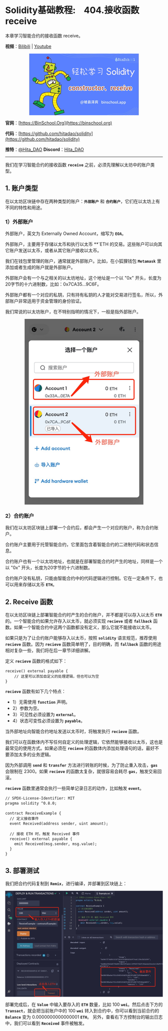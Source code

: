 # Solidity基础教程:&nbsp;&nbsp;&nbsp;&nbsp;404.接收函数 receive

本章学习智能合约的接收函数 receive。

**视频**：[Bilibili](https://www.bilibili.com/video/BV1uN411J76U)  |  [Youtube](https://youtu.be/F5bEA1kJ8tk)

<p align="center"><img src="./img/solidity-basic-v18.png" align="middle" /></p>

**官网**：[https://BinSchool.Org](https://binschool.org)

**代码**：[https://github.com/hitadao/solidity](https://github.com/hitadao/solidity)

**推特**：[@Hita_DAO](https://x.com/hita_dao)    **Discord**：[Hita_DAO](https://discord.gg/dzWY3QYGrx)

-----
我们在学习智能合约的接收函数 **`receive`** 之前，必须先理解以太坊中的账户类型。

## 1. 账户类型
在以太坊区块链中存在两种类型的账户：**`外部账户`** 和 **`合约账户`**，它们在以太坊上有不同的特性和用途。

### 1）外部账户
外部账户，英文为 Externally Owned Account，缩写为 **`EOA`**。

外部账户，主要用于存储以太币和执行以太币 **`ETH 的交易。这些账户可以向其它账户发送以太币，或者从其它账户接收以太币。

我们在钱包里管理的账户，通常就是外部账户。比如，在小狐狸钱包 **`Metamask`** 里添加或者生成的账户就是外部账户。

外部账户会有一个与之相关的以太坊地址，这个地址是一个以 "0x" 开头，长度为20字节的十六进制数，比如：0x7CA35...9C6F。

外部账户都有一个对应的私钥，只有持有私钥的人才能对交易进行签名，所以，外部账户非常适用于资金管理的身份验证。

我们常说的以太坊账户，在不特别指明的情况下，一般是指外部账户。

<p align="center"><img src="./img/receive-eoa.png" align="middle" width="380px"/></p>

### 2）合约账户

我们在以太坊区块链上部署一个合约后，都会产生一个对应的账户，称为合约账户。

合约账户主要用于托管智能合约，它里面包含着智能合约的二进制代码和状态信息。

合约账户也有一个以太坊地址，也就是在部署智能合约时产生的地址，同样是一个以 "0x" 开头，长度为20字节的十六进制数。

合约账户没有私钥，只能由智能合约中的代码逻辑进行控制。它在一定条件下，也可以用来存储以太币 **`ETH`**。

## 2. Receive 函数

在以太坊区块链上部署智能合约时产生的合约账户，并不都是可以存入以太币  **`ETH`** 的。一个智能合约如果允许存入以太币，就必须实现 **`recieve`** 或者 **`fallback`** 函数。如果一个智能合约中这两个函数都没有定义，那么它就不能接收以太币。

如果只是为了让合约账户能够存入以太币，按照 **`solidity`** 语言规范，推荐使用 **`recieve`** 函数。因为 **`recieve`** 函数简单明了，目的明确，而 **`fallback`**  函数的用途相对复杂一些，我们将在后一章节详细讲解。

定义 **`recieve`** 函数的格式如下：

```solidity
receive() external payable {
    // 这里可以添加自定义的处理逻辑，但也可以为空
}
```

**`recieve`** 函数有如下几个特点：

- 1）无需使用 **`function`** 声明。
- 2）参数为空。
- 3）可见性必须设置为 **`external`**。
- 4）状态可变性必须设置为 **`payable`**。

当外部地址向智能合约地址发送以太币时，将触发执行 **`recieve`** 函数。

我们可以在函数体内不写任何自定义的处理逻辑，它依然能够接收以太币，这也是最常见的使用方式。如果必须在 **`recieve`** 的函数体内添加处理语句的话，最好不要添加太多的业务逻辑。

因为外部调用 **`send`** 和 **`transfer`** 方法进行转账的时候，为了防止重入攻击，**`gas`** 会限制在 2300。如果 **`recieve`** 的函数太复杂，就很容易会耗尽 **`gas`**，触发交易回滚。

**`recieve`** 函数里通常会执行一些简单记录日志的动作，比如触发 **`event`**。

```solidity
// SPDX-License-Identifier: MIT
pragma solidity ^0.8.0;

contract ReceiveExample {
  // 定义接收事件
  event Received(address sender, uint amount);
 
  // 接收 ETH 时，触发 Received 事件
  receive() external payable {
    emit Received(msg.sender, msg.value);
  }
}
```

## 3. 部署测试

我们把合约代码复制到 **`Remix`**，进行编译，并部署到区块链上：

<p align="center"><img src="./img/receive-event.png" align="middle" width="800px"/></p>

部署完成后，在 **`Value`** 中输入要存入的 **`ETH`** 数量，比如 100 **`wei`**。然后点击下方的 **`Transact`**，就会把当前账户中的 100 **`wei`** 转入到合约中，你可以看到当前合约的 **`Balance`** 变为 0.0000000000000001 **`ETH`**。 另外，查看右下方控制台的输出日志中，我们可以看到 **`Received`** 事件被触发。